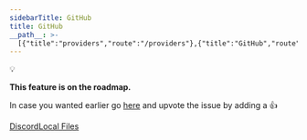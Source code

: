 ```yaml
---
sidebarTitle: GitHub
title: GitHub
__path__: >-
  [{"title":"providers","route":"/providers"},{"title":"GitHub","route":"/providers/github"}]
---
```


💡

**This feature is on the roadmap.**

In case you wanted earlier go [here](https://github.com/unbody-io/roadmap/issues/17) and upvote the issue by adding a 👍

[Discord](/providers/discord "Discord")[Local Files](/providers/local-files "Local Files")